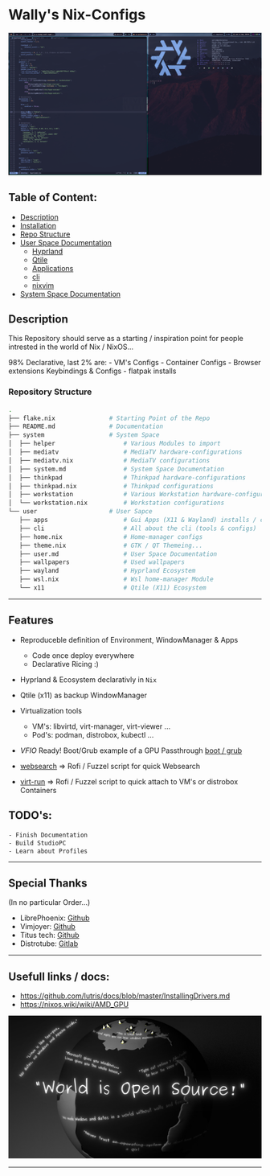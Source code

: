 # Wally's Nix-Configs

 ![Hyprland](screenshots/hyprland.png)

## Table of Content:

- [Description](#description)
- [Installation](/INSTALL.md)
- [Repo Structure](#repository-structure)
- [User Space Documentation](user/README.md)
    - [Hyprland](/user/wayland/README.md)
    - [Qtile](/user/x11/README.md)
    - [Applications](/user/apps/README.md)
    - [cli](/user/cli/README.md)
    - [nixvim](/user/cli/nvim/README.md)
- [System Space Documentation](system/README.md)


## Description

This Repository should serve as a starting / inspiration point for people intrested in the world of Nix / NixOS...

98% Declarative, last 2% are:
    - VM's Configs
    - Container Configs
    - Browser extensions Keybindings & Configs
    - flatpak installs


### Repository Structure

```bash
.
├── flake.nix               # Starting Point of the Repo
├── README.md               # Documentation
├── system                  # System Space
│  ├── helper                   # Various Modules to import
│  ├── mediatv                  # MediaTV hardware-configurations
│  ├── mediatv.nix              # MediaTV configurations
│  ├── system.md                # System Space Documentation
│  ├── thinkpad                 # Thinkpad hardware-configurations
│  ├── thinkpad.nix             # Thinkpad configurations
│  ├── workstation              # Various Workstation hardware-configurations
│  └── workstation.nix          # Workstation configurations
└── user                    # User Sapce
   ├── apps                     # Gui Apps (X11 & Wayland) installs / configs
   ├── cli                      # All about the cli (tools & configs)
   ├── home.nix                 # Home-manager configs
   ├── theme.nix                # GTK / QT Themeing...
   ├── user.md                  # User Space Documentation
   ├── wallpapers               # Used wallpapers
   ├── wayland                  # Hyprland Ecosystem
   ├── wsl.nix                  # Wsl home-manager Module
   └── x11                      # Qtile (X11) Ecosystem
```

---

## Features

- Reproduceble definition of Environment, WindowManager & Apps
    - Code once deploy everywhere
    - Declarative Ricing :)

- Hyprland & Ecosystem declarativly in `Nix`

- Qtile (x11) as backup WindowManager

- Virtualization tools
    - VM's: libvirtd, virt-manager, virt-viewer ...
    - Pod's: podman, distrobox, kubectl ...

- *VFIO* Ready! Boot/Grub example of a GPU Passthrough [boot / grub](system/workstation/boot.nix)

- [websearch](user/cli/scripts/websearch.nix) => Rofi / Fuzzel script for quick Websearch

- [virt-run](user/cli/scripts/virt_run.nix) => Rofi / Fuzzel script to quick attach to VM's or distrobox Containers


## TODO's:

    - Finish Documentation
    - Build StudioPC
    - Learn about Profiles


---

## Special Thanks

(In no particular Order...)

- LibrePhoenix:     [Github](https://github.com/librephoenix/nixos-config)
- Vimjoyer:         [Github](https://github.com/vimjoyer)
- Titus tech:       [Github](https://github.com/ChrisTitusTech)
- Distrotube:       [Gitlab](https://gitlab.com/dwt1)

---

## Usefull links / docs:

 - https://github.com/lutris/docs/blob/master/InstallingDrivers.md
 - https://nixos.wiki/wiki/AMD_GPU


 ![World is OpenSource](user/wallpapers/opensource.jpg)


----
